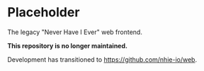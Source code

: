 # Placeholder

The legacy "Never Have I Ever" web frontend.

**This repository is no longer maintained.**

Development has transitioned to https://github.com/nhie-io/web.
